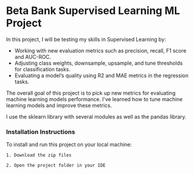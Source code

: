 # Beta Bank Supervised Learning ML Project

In this project, I will be testing my skills in Supervised Learning by:
    
- Working with new evaluation metrics such as precision, recall, F1 score and AUC-ROC.
- Adjusting class weights, downsample, upsample, and tune thresholds for classification tasks.
- Evaluating a model’s quality using R2 and MAE metrics in the regression tasks.

The overall goal of this project is to pick up new metrics for evaluating machine learning models performance. 
I've learned how to tune machine learning models and improve these metrics.

I use the sklearn library with several modules as well as the pandas library.

### Installation Instructions

To install and run this project on your local machine:


    1. Download the zip files

    2. Open the project folder in your IDE

